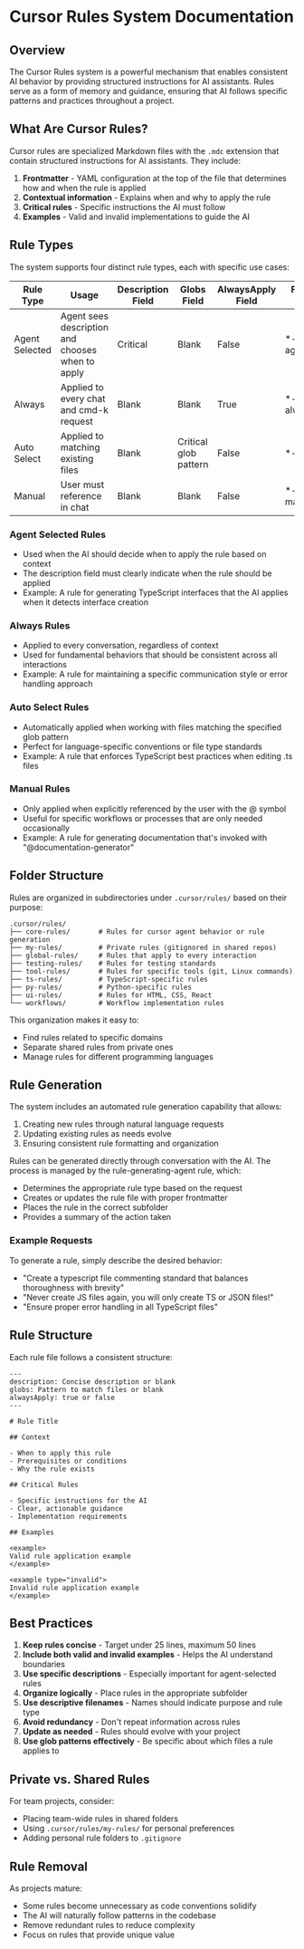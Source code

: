 # Cursor Rules System Documentation

## Overview

The Cursor Rules system is a powerful mechanism that enables consistent AI behavior by providing structured instructions for AI assistants. Rules serve as a form of memory and guidance, ensuring that AI follows specific patterns and practices throughout a project.

## What Are Cursor Rules?

Cursor rules are specialized Markdown files with the `.mdc` extension that contain structured instructions for AI assistants. They include:

1. **Frontmatter** - YAML configuration at the top of the file that determines how and when the rule is applied
2. **Contextual information** - Explains when and why to apply the rule
3. **Critical rules** - Specific instructions the AI must follow
4. **Examples** - Valid and invalid implementations to guide the AI

## Rule Types

The system supports four distinct rule types, each with specific use cases:

| Rule Type        | Usage                                            | Description Field | Globs Field           | AlwaysApply Field | Filename Pattern    |
| ---------------- | ------------------------------------------------ | ----------------- | --------------------- | ----------------- | ------------------- |
| Agent Selected   | Agent sees description and chooses when to apply | Critical          | Blank                 | False             | *-agent.mdc         |
| Always           | Applied to every chat and cmd-k request          | Blank             | Blank                 | True              | *-always.mdc        |
| Auto Select      | Applied to matching existing files               | Blank             | Critical glob pattern | False             | *-auto.mdc          |
| Manual           | User must reference in chat                      | Blank             | Blank                 | False             | *-manual.mdc        |

### Agent Selected Rules

- Used when the AI should decide when to apply the rule based on context
- The description field must clearly indicate when the rule should be applied
- Example: A rule for generating TypeScript interfaces that the AI applies when it detects interface creation

### Always Rules

- Applied to every conversation, regardless of context
- Used for fundamental behaviors that should be consistent across all interactions
- Example: A rule for maintaining a specific communication style or error handling approach

### Auto Select Rules

- Automatically applied when working with files matching the specified glob pattern
- Perfect for language-specific conventions or file type standards
- Example: A rule that enforces TypeScript best practices when editing .ts files

### Manual Rules

- Only applied when explicitly referenced by the user with the @ symbol
- Useful for specific workflows or processes that are only needed occasionally
- Example: A rule for generating documentation that's invoked with "@documentation-generator"

## Folder Structure

Rules are organized in subdirectories under `.cursor/rules/` based on their purpose:

```
.cursor/rules/
├── core-rules/       # Rules for cursor agent behavior or rule generation
├── my-rules/         # Private rules (gitignored in shared repos)
├── global-rules/     # Rules that apply to every interaction
├── testing-rules/    # Rules for testing standards
├── tool-rules/       # Rules for specific tools (git, Linux commands)
├── ts-rules/         # TypeScript-specific rules
├── py-rules/         # Python-specific rules
├── ui-rules/         # Rules for HTML, CSS, React
└── workflows/        # Workflow implementation rules
```

This organization makes it easy to:
- Find rules related to specific domains
- Separate shared rules from private ones
- Manage rules for different programming languages

## Rule Generation

The system includes an automated rule generation capability that allows:

1. Creating new rules through natural language requests
2. Updating existing rules as needs evolve
3. Ensuring consistent rule formatting and organization

Rules can be generated directly through conversation with the AI. The process is managed by the rule-generating-agent rule, which:

- Determines the appropriate rule type based on the request
- Creates or updates the rule file with proper frontmatter
- Places the rule in the correct subfolder
- Provides a summary of the action taken

### Example Requests

To generate a rule, simply describe the desired behavior:

- "Create a typescript file commenting standard that balances thoroughness with brevity"
- "Never create JS files again, you will only create TS or JSON files!"
- "Ensure proper error handling in all TypeScript files"

## Rule Structure

Each rule file follows a consistent structure:

```
---
description: Concise description or blank
globs: Pattern to match files or blank
alwaysApply: true or false
---

# Rule Title

## Context

- When to apply this rule
- Prerequisites or conditions
- Why the rule exists

## Critical Rules

- Specific instructions for the AI
- Clear, actionable guidance
- Implementation requirements

## Examples

<example>
Valid rule application example
</example>

<example type="invalid">
Invalid rule application example
</example>
```

## Best Practices

1. **Keep rules concise** - Target under 25 lines, maximum 50 lines
2. **Include both valid and invalid examples** - Helps the AI understand boundaries
3. **Use specific descriptions** - Especially important for agent-selected rules
4. **Organize logically** - Place rules in the appropriate subfolder
5. **Use descriptive filenames** - Names should indicate purpose and rule type
6. **Avoid redundancy** - Don't repeat information across rules
7. **Update as needed** - Rules should evolve with your project
8. **Use glob patterns effectively** - Be specific about which files a rule applies to

## Private vs. Shared Rules

For team projects, consider:

- Placing team-wide rules in shared folders
- Using `.cursor/rules/my-rules/` for personal preferences
- Adding personal rule folders to `.gitignore`

## Rule Removal

As projects mature:

- Some rules become unnecessary as code conventions solidify
- The AI will naturally follow patterns in the codebase
- Remove redundant rules to reduce complexity
- Focus on rules that provide unique value
